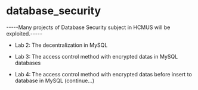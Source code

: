 # database_security
-----Many projects of Database Security subject in HCMUS will be exploited.-----

- Lab 2: The decentralization in MySQL

- Lab 3: The access control method with encrypted datas in MySQL databases

- Lab 4: The access control method with encrypted datas before insert to database in MySQL (continue...)

